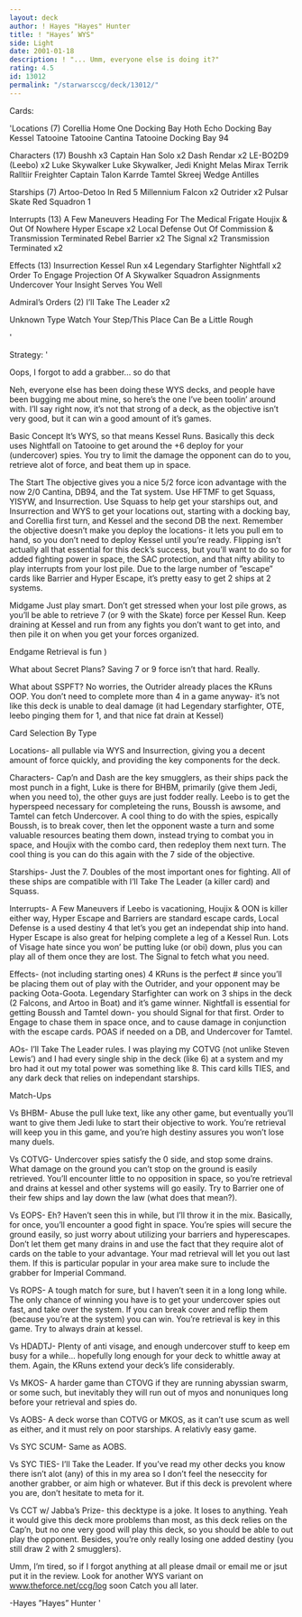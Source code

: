 ```yaml
---
layout: deck
author: ! Hayes "Hayes" Hunter
title: ! "Hayes’ WYS"
side: Light
date: 2001-01-18
description: ! "... Umm, everyone else is doing it?"
rating: 4.5
id: 13012
permalink: "/starwarsccg/deck/13012/"
---
```

Cards: 

'Locations (7)
Corellia
Home One Docking Bay
Hoth Echo Docking Bay
Kessel
Tatooine
Tatooine Cantina
Tatooine Docking Bay 94

Characters (17)
Boushh	x3
Captain Han Solo  x2
Dash Rendar  x2
LE-BO2D9 (Leebo)  x2
Luke Skywalker
Luke Skywalker, Jedi Knight
Melas
Mirax Terrik
Ralltiir Freighter Captain
Talon Karrde
Tamtel Skreej
Wedge Antilles

Starships (7)
Artoo-Detoo In Red 5
Millennium Falcon  x2
Outrider  x2
Pulsar Skate
Red Squadron 1

Interrupts (13)
A Few Maneuvers
Heading For The Medical Frigate
Houjix & Out Of Nowhere
Hyper Escape  x2
Local Defense
Out Of Commission & Transmission Terminated
Rebel Barrier  x2
The Signal  x2
Transmission Terminated  x2

Effects (13)
Insurrection
Kessel Run  x4
Legendary Starfighter
Nightfall  x2
Order To Engage
Projection Of A Skywalker
Squadron Assignments
Undercover
Your Insight Serves You Well

Admiral’s Orders (2)
I’ll Take The Leader  x2

Unknown Type
Watch Your Step/This Place Can Be a Little Rough

'

Strategy: '

Oops, I forgot to add a grabber... so do that

Neh, everyone else has been doing these WYS decks, and people have been bugging me about mine, so here’s the one I’ve been toolin’ around with.  I’ll say right now, it’s not that strong of a deck, as the objective isn’t very good, but it can win a good amount of it’s games.

Basic Concept
It’s WYS, so that means Kessel Runs.  Basically this deck uses Nightfall on Tatooine to get around the +6 deploy for your (undercover) spies.  You try to limit the damage the opponent can do to you, retrieve alot of force, and beat them up in space.

The Start
The objective gives you a nice 5/2 force icon advantage with the now 2/0 Cantina, DB94, and the Tat system.  Use HFTMF to get Squass, YISYW, and Insurrection.	Use Squass to help get your starships out, and Insurrection and WYS to get your locations out, starting with a docking bay, and Corellia first turn, and Kessel and the second DB the next.  Remember the objective doesn’t make you deploy the locations- it lets you pull em to hand, so you don’t need to deploy Kessel until you’re ready.  Flipping isn’t actually all that essential for this deck’s success, but you’ll want to do so for added fighting power in space, the SAC protection, and that nifty ability to play interrupts from your lost pile.	Due to the large number of ”escape” cards like Barrier and Hyper Escape, it’s pretty easy to get 2 ships at 2 systems.

Midgame
Just play smart.  Don’t get stressed when your lost pile grows, as you’ll be able to retrieve 7 (or 9 with the Skate) force per Kessel Run.  Keep draining at Kessel and run from any fights you don’t want to get into, and then pile it on when you get your forces organized.

Endgame Retrieval is fun )

What about Secret Plans?  Saving 7 or 9 force isn’t that hard.  Really.

What about SSPFT?  No worries, the Outrider already places the KRuns OOP.  You don’t need to complete more than 4 in a game anyway- it’s not like this deck is unable to deal damage (it had Legendary starfighter, OTE, leebo pinging them for 1, and that nice fat drain at Kessel)

Card Selection By Type

Locations- all pullable via WYS and Insurrection, giving you a decent amount of force quickly, and providing the key components for the deck.

Characters- Cap’n and Dash are the key smugglers, as their ships pack the most punch in a fight, Luke is there for BHBM, primarily (give them Jedi, when you need to), the other guys are just fodder really.  Leebo is to get the hyperspeed necessary for completeing the runs, Boussh is awsome, and Tamtel can fetch Undercover.  A cool thing to do with the spies, espically Boussh, is to break cover, then let the opponent waste a turn and some valuable resources beating them down, instead trying to combat you in space, and Houjix with the combo card, then redeploy them next turn.  The cool thing is you can do this again with the 7 side of the objective.

Starships- Just the 7.	Doubles of the most important ones for fighting.  All of these ships are compatible with I’ll Take The Leader (a killer card) and Squass.

Interrupts- A Few Maneuvers if Leebo is vacationing, Houjix & OON is killer either way, Hyper Escape and Barriers are standard escape cards, Local Defense is a used destiny 4 that let’s you get an independat ship into hand.  Hyper Escape is also great for helping complete a leg of a Kessel Run.  Lots of Visage hate since you won’ be putting luke (or obi) down, plus you can play all of them once they are lost.  The Signal to fetch what you need.

Effects- (not including starting ones) 4 KRuns is the perfect # since you’ll be placing them out of play with the Outrider, and your opponent may be packing Oota-Goota.	Legendary Starfighter can work on 3 ships in the deck (2 Falcons, and Artoo in Boat) and it’s game winner.  Nightfall is essential for getting Boussh and Tamtel down- you should Signal for that first.	Order to Engage to chase them in space once, and to cause damage in conjunction with the escape cards.	POAS if needed on a DB, and Undercover for Tamtel.

AOs- I’ll Take The Leader rules.	I was playing my COTVG (not unlike Steven Lewis’) and I had every single ship in the deck (like 6) at a system and my bro had it out my total power was something like 8.  This card kills TIES, and any dark deck that relies on independant starships.

Match-Ups

Vs BHBM- Abuse the pull luke text, like any other game, but eventually you’ll want to give them Jedi luke to start their objective to work.  You’re retrieval will keep you in this game, and you’re high destiny assures you won’t lose many duels.

Vs COTVG- Undercover spies satisfy the 0 side, and stop some drains.  What damage on the ground you can’t stop on the ground is easily retrieved.  You’ll encounter little to no opposition in space, so you’re retrieval and drains at kessel and other systems will go easily.  Try to Barrier one of their few ships and lay down the law (what does that mean?).

Vs EOPS- Eh? Haven’t seen this in while, but I’ll throw it in the mix. Basically, for once, you’ll encounter a good fight in space.  You’re spies will secure the ground easily, so just worry about utilizing your barriers and hyperescapes.	Don’t let them get many drains in and use the fact that they require alot of cards on the table to your advantage.  Your mad retrieval will let you out last them.  If this is particular popular in your area make sure to include the grabber for Imperial Command.

Vs ROPS- A tough match for sure, but I haven’t seen it in a long long while.  The only chance of winning you have is to get your undercover spies out fast, and take over the system.  If you can break cover and reflip them (because you’re at the system) you can win.  You’re retrieval is key in this game.  Try to always drain at kessel.

Vs HDADTJ- Plenty of anti visage, and enough undercover stuff to keep em busy for a while... hopefully long enough for your deck to whittle away at them.  Again, the KRuns extend your deck’s life considerably.

Vs MKOS- A harder game than CTOVG if they are running abyssian swarm, or some such, but inevitably they will run out of myos and nonuniques long before your retrieval and spies do.

Vs AOBS- A deck worse than COTVG or MKOS, as it can’t use scum as well as either, and it must rely on poor starships.  A relativly easy game.

Vs SYC SCUM- Same as AOBS.

Vs SYC TIES- I’ll Take the Leader.  If you’ve read my other decks you know there isn’t alot (any) of this in my area so I don’t feel the neseccity for another grabber, or aim high or whatever.  But if this deck is prevolent where you are, don’t hesitate to meta for it.

Vs CCT w/ Jabba’s Prize- this decktype is a joke.  It loses to anything.	Yeah it would give this deck more problems than most, as this deck relies on the Cap’n, but no one very good will play this deck, so you should be able to out play the opponent.  Besides, you’re only really losing one added destiny (you still draw 2 with 2 smugglers).

Umm, I’m tired, so if I forgot anything at all please dmail or email me or jsut put it in the review.  Look for another WYS variant on www.theforce.net/ccg/log soon  Catch you all later.

-Hayes ”Hayes” Hunter
'
